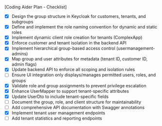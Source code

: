 [Coding Aider Plan - Checklist]

- [x] Design the group structure in Keycloak for customers, tenants, and subgroups
- [x] Define and implement the role naming convention for dynamic and static roles
- [x] Implement dynamic client role creation for tenants (ComplexApp)
- [x] Enforce customer and tenant isolation in the backend API
- [x] Implement hierarchical group-based access control (usermanagement-admins)
- [x] Map group and user attributes for metadata (tenant ID, customer ID, admin flags)
- [x] Update backend API to enforce all scoping and isolation rules
- [ ] Ensure UI integration only displays/manages permitted users, roles, and groups
- [x] Validate role and group assignments to prevent privilege escalation
- [x] Enhance UserMapper to support tenant-specific attributes
- [x] Update UserDto to include tenant-specific fields
- [ ] Document the group, role, and client structure for maintainability
- [ ] Add comprehensive API documentation with Swagger annotations
- [x] Implement tenant user management endpoints
- [ ] Add tenant statistics and reporting endpoints
